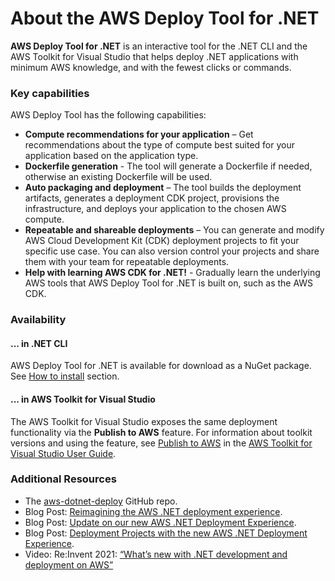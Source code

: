 # About the AWS Deploy Tool for .NET

**AWS Deploy Tool for .NET** is an interactive tool for the .NET CLI and the AWS Toolkit for Visual Studio that helps deploy .NET applications with minimum AWS knowledge, and with the fewest clicks or commands.

### Key capabilities

AWS Deploy Tool has the following capabilities:

* **Compute recommendations for your application** – Get recommendations about the type of compute best suited for your application based on the application type.
* **Dockerfile  generation** - The tool will generate a Dockerfile if needed, otherwise an existing Dockerfile will be used.
* **Auto packaging and deployment** – The tool builds the deployment artifacts, generates a deployment CDK project, provisions the infrastructure, and deploys your application to the chosen AWS compute.
* **Repeatable and shareable deployments** – You can generate and modify AWS Cloud Development Kit (CDK) deployment projects to fit your specific use case. You can also version control your projects and share them with your team for repeatable deployments.
* **Help with learning AWS CDK for .NET!** - Gradually learn the underlying AWS tools that AWS Deploy Tool for .NET is built on, such as the AWS CDK.

### Availability
#### ... in .NET CLI

AWS Deploy Tool for .NET is available for download as a NuGet package. See [How to install](docs/getting-started/installation.md) section.

#### ... in AWS Toolkit for Visual Studio
The AWS Toolkit for Visual Studio exposes the same deployment functionality via the **Publish to AWS** feature. For information about toolkit versions and using the feature, see [Publish to AWS](https://docs.aws.amazon.com/AWSToolkitVS/latest/UserGuide/publish-experience.html) in the [AWS Toolkit for Visual Studio User Guide](https://docs.aws.amazon.com/AWSToolkitVS/latest/UserGuide/).

### Additional Resources

* The [aws-dotnet-deploy](https://github.com/aws/aws-dotnet-deploy) GitHub repo.
* Blog Post: [Reimagining the AWS .NET deployment experience](http://aws.amazon.com/blogs/developer/reimagining-the-aws-net-deployment-experience/).
* Blog Post: [Update on our new AWS .NET Deployment Experience](https://aws.amazon.com/blogs/developer/update-new-net-deployment-experience/).
* Blog Post: [Deployment Projects with the new AWS .NET Deployment Experience](https://aws.amazon.com/blogs/developer/dotnet-deployment-projects/).
* Video: Re:Invent 2021: [“What’s new with .NET development and deployment on AWS”](https://www.youtube.com/watch?v=UvTJ_Inb634)
